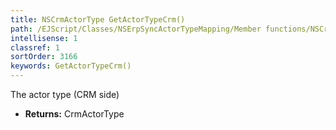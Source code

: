 ```yaml
---
title: NSCrmActorType GetActorTypeCrm()
path: /EJScript/Classes/NSErpSyncActorTypeMapping/Member functions/NSCrmActorType GetActorTypeCrm()
intellisense: 1
classref: 1
sortOrder: 3166
keywords: GetActorTypeCrm()
---
```



The actor type (CRM side)



* **Returns:** CrmActorType


